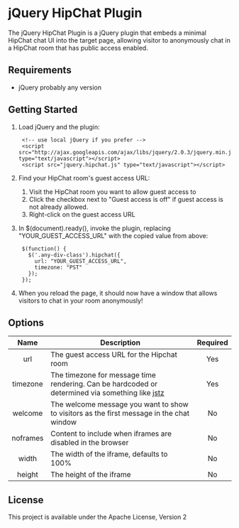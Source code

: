jQuery HipChat Plugin
=====================

The jQuery HipChat Plugin is a jQuery plugin that embeds a minimal HipChat chat UI into the target page, allowing
visitor to anonymously chat in a HipChat room that has public access enabled.

Requirements
-----

* jQuery probably any version

Getting Started
-----

1. Load jQuery and the plugin:

        <!-- use local jQuery if you prefer -->
        <script src="http://ajax.googleapis.com/ajax/libs/jquery/2.0.3/jquery.min.js" type="text/javascript"></script>
        <script src="jquery.hipchat.js" type="text/javascript"></script>

2. Find your HipChat room's guest access URL:
    1. Visit the HipChat room you want to allow guest access to
    2. Click the checkbox next to "Guest access is off" if guest access is not already allowed.
    3. Right-click on the guest access URL

3. In $(document).ready(), invoke the plugin, replacing "YOUR_GUEST_ACCESS_URL" with the copied value from above:

        $(function() {
          $('.any-div-class').hipchat({
            url: "YOUR_GUEST_ACCESS_URL",
            timezone: "PST"
          });
        });

4. When you reload the page, it should now have a window that allows visitors to chat in your room anonymously!

Options
------

| Name        | Description | Required  |
| :---------: | ----------- | :-------: |
| url         | The guest access URL for the Hipchat room | Yes |
| timezone    | The timezone for message time rendering.  Can be hardcoded or determined via something like [jstz](http://pellepim.bitbucket.org/jstz/)      |  Yes |
| welcome     | The welcome message you want to show to visitors as the first message in the chat window | No |
| noframes    | Content to include when iframes are disabled in the browser | No |
| width       | The width of the iframe, defaults to 100% | No |
| height      | The height of the iframe | No |

License
------

This project is available under the Apache License, Version 2
